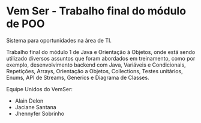 # Vem Ser - Trabalho final do módulo de POO

Sistema para oportunidades na área de TI.

Trabalho final do módulo 1 de Java e Orientação à Objetos, onde está sendo utilizado diversos assuntos que foram abordados em treinamento, como por exemplo, desenvolvimento backend com Java, Variáveis e Condicionais, Repetições, Arrays, Orientação a Objetos, Collections, Testes unitários, Enums, API de Streams, Generics e Diagrama de Classes.

Equipe Unidos do VemSer:
- Alain Delon
- Jaciane Santana
- Jhennyfer Sobrinho
